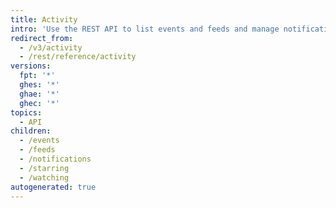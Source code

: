 ```yaml
---
title: Activity
intro: 'Use the REST API to list events and feeds and manage notifications, starring, and watching.'
redirect_from:
  - /v3/activity
  - /rest/reference/activity
versions:
  fpt: '*'
  ghes: '*'
  ghae: '*'
  ghec: '*'
topics:
  - API
children:
  - /events
  - /feeds
  - /notifications
  - /starring
  - /watching
autogenerated: true
---
```




<!-- Content after this section is automatically generated -->
